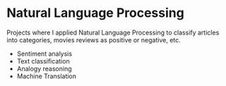 # Natural Language Processing
Projects where I applied Natural Language Processing to classify articles into categories, movies reviews as positive or negative, etc.
* Sentiment analysis
* Text classification
* Analogy reasoning
* Machine Translation
